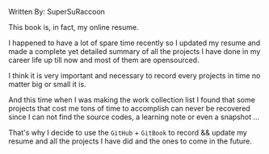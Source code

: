 Written By: SuperSuRaccoon

This book is, in fact, my online resume.

I happened to have a lot of spare time recently so I updated my resume and made a complete yet detailed summary of all the projects I have done in my career life up till now and most of them are opensourced.

I think it is very important and necessary to record every projects in time no matter big or small it is.

And this time when I was making the work collection list I found that some projects that cost me tons of time to accomplish can never be recovered since I can not find the source codes, a learning note or even a snapshot ...

That's why I decide to use the `GitHub` + `GitBook` to record && update my resume and all the projects I have did and the ones to come in the future.

